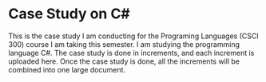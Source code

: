 # Case Study on C#
This is the case study I am conducting for the Programing Languages (CSCI 300) course I am taking this semester. I am studying the programming language C#. The case study is done in increments, and each increment is uploaded here. Once the case study is done, all the increments will be combined into one large document.
